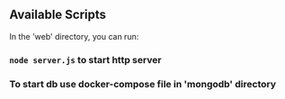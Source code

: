 
## Available Scripts

In the 'web' directory, you can run:

### `node server.js` to start http server

### To start db use docker-compose file in 'mongodb' directory



